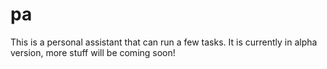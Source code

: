 # pa
This is a personal assistant that can run a few tasks. It is currently in alpha version, more stuff will be coming soon!
